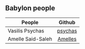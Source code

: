 ## Babylon people

| People        | Github        |
| ------------- |:-------------:| 
| Vasilis Psychas | [psychas](https://github.com/psychas/)
| Amelle Said-Saleh | [Amelles](https://github.com/Amelles/)